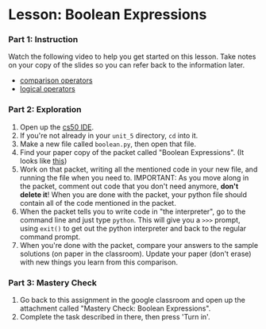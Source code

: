 # Lesson: Boolean Expressions

### Part 1: Instruction
Watch the following video to help you get started on this lesson. Take notes on your copy of the slides so you can refer back to the information later.
- [comparison operators](https://www.youtube.com/watch?v=GkRz4L8tUPc)
- [logical operators](https://www.youtube.com/watch?v=DTvXRBI9p08)

### Part 2: Exploration
1. Open up the [cs50 IDE](https://ide.cs50.io).
1. If you're not already in your `unit_5` directory, `cd` into it.
1. Make a new file called `boolean.py`, then open that file.
1. Find your paper copy of the packet called "Boolean Expressions". (It looks like [this](https://drive.google.com/open?id=1Urj4efb-fQGBdVe25URKDz6Acak-QFEi))
1. Work on that packet, writing all the mentioned code in your new file, and running the file when you need to. IMPORTANT: As you move along in the packet, comment out code that you don't need anymore, **don't delete it**! When you are done with the packet, your python file should contain all of the code mentioned in the packet.
1. When the packet tells you to write code in "the interpreter", go to the command line and just type `python`. This will give you a `>>>` prompt, using `exit()` to get out the python interpreter and back to the regular command prompt.
1. When you're done with the packet, compare your answers to the sample solutions (on paper in the classroom). Update your paper (don't erase) with new things you learn from this comparison.

### Part 3: Mastery Check
1. Go back to this assignment in the google classroom and open up the attachment called "Mastery Check: Boolean Expressions".
1. Complete the task described in there, then press 'Turn in'.
